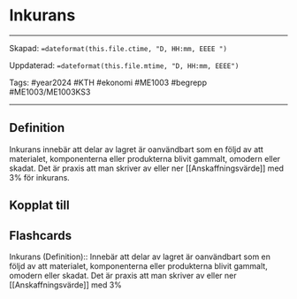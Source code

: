# Inkurans

---

Skapad: `=dateformat(this.file.ctime, "D, HH:mm, EEEE ")`

Uppdaterad: `=dateformat(this.file.mtime, "D, HH:mm, EEEE")`

Tags: #year2024 #KTH #ekonomi #ME1003 #begrepp #ME1003/ME1003KS3

---

## Definition

Inkurans innebär att delar av lagret är oanvändbart som en följd av att materialet, komponenterna eller produkterna blivit gammalt, omodern eller skadat. Det är praxis att man skriver av eller ner [[Anskaffningsvärde]] med 3% för inkurans.

## Kopplat till

## Flashcards

Inkurans (Definition):: Innebär att delar av lagret är oanvändbart som en följd av att materialet, komponenterna eller produkterna blivit gammalt, omodern eller skadat. Det är praxis att man skriver av eller ner [[Anskaffningsvärde]] med 3%
<!--SR:!2024-03-14,8,250!2024-03-23,16,290-->
